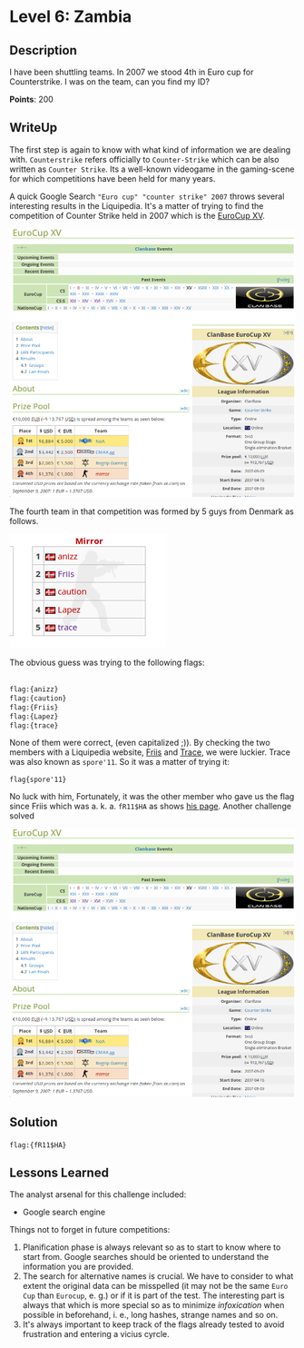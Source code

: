 Level 6: Zambia
===============

Description
-----------

I have been shuttling teams. In 2007 we stood 4th in Euro cup for Counterstrike. I was on the team, can you find my ID?

**Points**: 200

WriteUp
-------

The first step is again to know with what kind of information we are dealing with. `Counterstrike` refers officially to `Counter-Strike` which can be also written as `Counter Strike`. Its a well-known videogame in the gaming-scene for which competitions have been held for many years. 

A quick Google Search `"Euro cup" "counter strike" 2007` throws several interesting results in the Liquipedia. It's a matter of trying to find the competition of Counter Strike held in 2007 which is the [EuroCup XV](https://liquipedia.net/counterstrike/EuroCup_XV).

![Eurocup](/res/level_06-eurocup.png)

The fourth team in that competition was formed by 5 guys from Denmark as follows.

![The members of the team](/res/level_06-mirror.png)

The obvious guess was trying to the following flags:
```

flag:{anizz}
flag:{caution}
flag:{Friis}
flag:{Lapez}
flag:{trace}
```

None of them were correct, (even capitalized ;)). By checking the two members with a Liquipedia website, [Friis](https://liquipedia.net/counterstrike/Friis) and [Trace](https://liquipedia.net/counterstrike/trace), we were luckier. Trace was also known as `spore'11`. So it was a matter of trying it:

```
flag{spore'11}
```

No luck with him, Fortunately, it was the other member who gave us the flag since Friis which was a. k. a. `fR11$HA` as shows [his page](https://liquipedia.net/counterstrike/Friis). Another challenge solved

![Friis profile page](/res/level_06-eurocup.png)

Solution
--------

`flag:{fR11$HA}`

Lessons Learned
----------------

The analyst arsenal for this challenge included:

- Google search engine

Things not to forget in future competitions:

1. Planification phase is always relevant so as to start to know where to start from. Google searches should be oriented to understand the information you are provided.
2. The search for alternative names is crucial. We have to consider to what extent the original data can be misspelled (it may not be the same `Euro Cup` than `Eurocup`, e. g.) or if it is part of the test. The interesting part is always that which is more special so as to minimize *infoxication* when possible in beforehand, i. e., long hashes, strange names and so on. 
3. It's always important to keep track of the flags already tested to avoid frustration and entering a vicius cyrcle.

